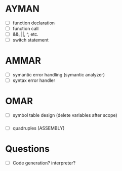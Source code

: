 # AYMAN

- [ ] function declaration
- [ ] function call
- [ ] &&, ||, ^, etc.
- [ ] switch statement

# AMMAR

- [ ] symantic error handling (symantic analyzer)
- [ ] syntax error handler

# OMAR

- [ ] symbol table design (delete variables after scope)

###

- [ ] quadruples (ASSEMBLY)

# Questions

- [ ] Code generation? interpreter?
